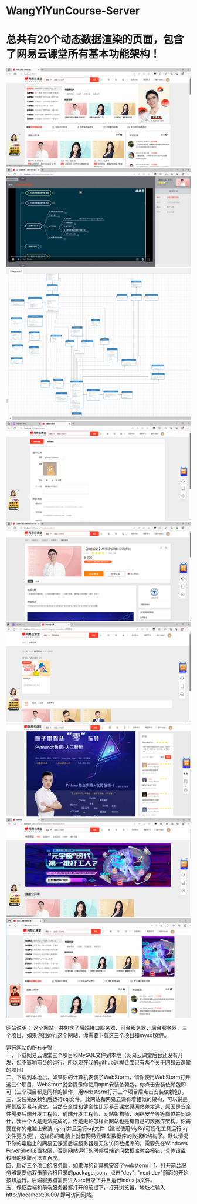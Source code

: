 # WangYiYunCourse-Server
# 总共有20个动态数据渲染的页面，包含了网易云课堂所有基本功能架构！
![Alt text for image1](/src/public/website-screenshot/a.png)
![Alt text for image1](/src/public/website-screenshot/h.png)
![Alt text for image1](/src/public/website-screenshot/c.jpeg)
![Alt text for image1](/src/public/website-screenshot/b.png)
![Alt text for image1](/src/public/website-screenshot/i.png)
![Alt text for image1](/src/public/website-screenshot/g.png)
![Alt text for image1](/src/public/website-screenshot/j.png)
![Alt text for image1](/src/public/website-screenshot/e.png)
![Alt text for image1](/src/public/website-screenshot/f.png)

网站说明： 这个网站一共包含了后端接口服务器、前台服务器、后台服务器、三个项目，如果你想运行这个网站，你需要下载这三个项目和mysql文件。

运行网站的所有步骤：  
一、下载网易云课堂三个项目和MySQL文件到本地（网易云课堂后台还没有开发，但不影响前台的运行，所以现在我的github远程仓库只有两个关于网易云课堂的项目）  
二、下载到本地后，如果你的计算机安装了WebStorm，请你使用WebStorm打开这三个项目，WebStorm就会提示你使用npm安装依赖包，你点击安装依赖包即可（三个项目都是同样的操作，用webstorm打开三个项目后点击安装依赖包）。  
三、安装完依赖包后运行sql文件。此网站和网易云课有着相似的架构，可以说是阉割版网易与课堂。当然安全性和健全性比网易云课堂原网站差太远，原因是安全性需要后端开发工程师、前端开发工程师、网站架构师、网络安全等等岗位共同设计，我一个人是无法完成的。但是无论怎样此网站也是有自己的数据库架构。你需要在你的电脑上安装mysql并且运行sql文件（建议使用MySql可视化工具运行sql文件更方便），这样你的电脑上就有网易云课堂数据库的数据和结构了。默认情况下你的电脑上的网易云课堂后端服务器是无法访问数据库的，需要先在Windows PoverShell设置权限，否则网站运行的时候后端访问数据库时会报错，具体设置权限的步骤可以查百度。  
四、启动三个项目的服务器，如果你的计算机安装了webstorm：1、打开前台服务器需要你双击前台根目录的package.json，点击"dev": "next dev"前面的开始按钮运行。后端服务器需要进入src目录下并且运行index.js文件。  
五、保证后端和前端服务器都打开的前提下。打开浏览器，地址栏输入 http://localhost:3000/ 即可访问网站。  